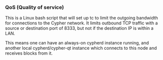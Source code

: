 ### QoS (Quality of service) ###

This is a Linux bash script that will set up tc to limit the outgoing bandwidth for connections to the Cypher network. It limits outbound TCP traffic with a source or destination port of 8333, but not if the destination IP is within a LAN.

This means one can have an always-on cypherd instance running, and another local cypherd/cypher-qt instance which connects to this node and receives blocks from it.
